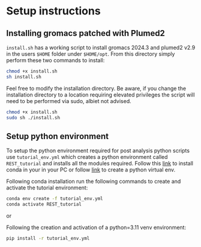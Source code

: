 # Setup instructions
## Installing gromacs patched with Plumed2

`install.sh` has a working script to install gromacs 2024.3 and plumed2 v2.9 in the users `$HOME` folder under `$HOME/opt`.
From this directory simply perform these two commands to install:
```bash
chmod +x install.sh
sh install.sh
```

Feel free to modify the installation directory. Be aware, if you change the installation directory to a location requiring elevated privileges the script will need to be performed via sudo, albiet not advised. 

```bash
chmod +x install.sh
sudo sh ./install.sh
```

## Setup python environment

To setup the python environment required for post analysis python scripts use `tutorial_env.yml` which creates a python environment called `REST_tutorial` and installs all the modules required. Follow this [link](https://docs.conda.io/projects/conda/en/stable/user-guide/install/index.html) to install conda in your in your PC or follow [link](https://docs.python.org/3/library/venv.html) to create a python virtual env.

Following conda installation run the following commands to create and activate the tutorial environment:

```bash
conda env create -f tutorial_env.yml
conda activate REST_tutorial
```
or 

Following the creation and activation of a python=3.11 venv environment:
```bash
pip install -r tutorial_env.yml
```


